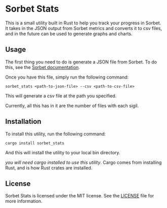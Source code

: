 # Sorbet Stats

This is a small utility built in Rust to help you track your progress in Sorbet.
It takes in the JSON output from Sorbet metrics and converts it to csv files,
and in the future can be used to generate graphs and charts.

## Usage

The first thing you need to do is generate a JSON file from Sorbet. To do this,
see the [Sorbet documentation](https://sorbet.org/docs/metrics).

Once you have this file, simply run the following command:

    sorbet_stats <path-to-json-file> --csv <path-to-csv-file>

This will generate a csv file at the path you specified.

Currently, all this has in it are the number of files with each sigil.

## Installation

To install this utility, run the following command:

    cargo install sorbet_stats

And this will install the utility to your local bin directory.

*you will need cargo installed to use this utility*. Cargo comes from installing
Rust, and is how Rust crates are installed.

## License

Sorbet Stats is licensed under the MIT license. See the [LICENSE](LICENSE) file
for more information.